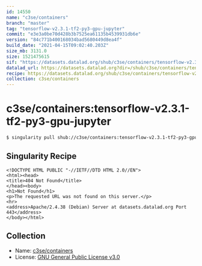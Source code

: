 ```yaml
---
id: 14550
name: "c3se/containers"
branch: "master"
tag: "tensorflow-v2.3.1-tf2-py3-gpu-jupyter"
commit: "e3e3a0be70d428b3b7525ea61135b4539931db6e"
version: "84c771b400168034bad5680449d8ea4f"
build_date: "2021-04-15T09:02:40.203Z"
size_mb: 3131.0
size: 1521475615
sif: "https://datasets.datalad.org/shub/c3se/containers/tensorflow-v2.3.1-tf2-py3-gpu-jupyter/2021-04-15-e3e3a0be-84c771b4/84c771b400168034bad5680449d8ea4f.sif"
datalad_url: https://datasets.datalad.org?dir=/shub/c3se/containers/tensorflow-v2.3.1-tf2-py3-gpu-jupyter/2021-04-15-e3e3a0be-84c771b4/
recipe: https://datasets.datalad.org/shub/c3se/containers/tensorflow-v2.3.1-tf2-py3-gpu-jupyter/2021-04-15-e3e3a0be-84c771b4/Singularity
collection: c3se/containers
---
```


# c3se/containers:tensorflow-v2.3.1-tf2-py3-gpu-jupyter

```bash
$ singularity pull shub://c3se/containers:tensorflow-v2.3.1-tf2-py3-gpu-jupyter
```

## Singularity Recipe

```singularity
<!DOCTYPE HTML PUBLIC "-//IETF//DTD HTML 2.0//EN">
<html><head>
<title>404 Not Found</title>
</head><body>
<h1>Not Found</h1>
<p>The requested URL was not found on this server.</p>
<hr>
<address>Apache/2.4.38 (Debian) Server at datasets.datalad.org Port 443</address>
</body></html>
```

## Collection

 - Name: [c3se/containers](https://github.com/c3se/containers)
 - License: [GNU General Public License v3.0](https://api.github.com/licenses/gpl-3.0)

